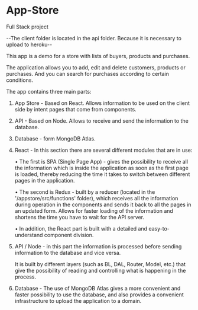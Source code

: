 # App-Store

Full Stack project

--The client folder is located in the api folder. Because it is necessary to upload to heroku--

This app is a demo for a store with lists of buyers, products and purchases.

The application allows you to add, edit and delete customers, products or purchases.
And you can search for purchases according to certain conditions.

The app contains three main parts:

1. App Store - Based on React. Allows information to be used on the client side by intent pages that come from components.
2. API - Based on Node. Allows to receive and send the information to the database.
3. Database - form MongoDB Atlas.

4. React - In this section there are several different modules that are in use:

   • The first is SPA (Single Page App) - gives the possibility to receive all the information which is inside the application as soon as the first page is loaded, thereby reducing the time it takes to switch between different pages in the application.

   • The second is Redux - built by a reducer (located in the '/appstore/src/functions' folder), which receives all the information during operation in the components and sends it back to all the pages in an updated form. Allows for faster loading of the information and shortens the time you have to wait for the API server.

   • In addition, the React part is built with a detailed and easy-to-understand component division.

5. API / Node - in this part the information is processed before sending information to the database and vice versa.

   It is built by different layers (such as BL, DAL, Router, Model, etc.) that give the possibility of reading and controlling what is happening in the process.

6. Database - The use of MongoDB Atlas gives a more convenient and faster possibility to use the database, and also provides a convenient infrastructure to upload the application to a domain.
